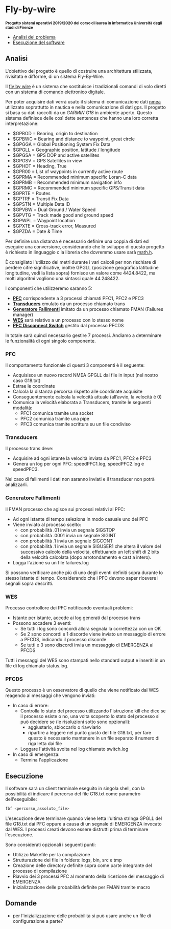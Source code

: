 # Fly-by-wire

<small> **Progetto sistemi operativi 2019/2020 del corso di laurea in informatica Università degli studi di Firenze** </small>

* [Analisi del problema](#analisi)
* [Esecuzione del software](#esecuzione)

## Analisi

L'obiettivo del progetto è quello di costruire una architettura stilizzata, rivisitata e difforme, di un sistema Fly-By-Wire.

Il [fly by wire](https://en.wikipedia.org/wiki/Fly-by-wire) è un sistema che sostituisce i tradizionali comandi di volo diretti con un sistema di comando elettronico digitale. 

Per poter acquisire dati verrà usato il sistema di comunicazione dati [nmea](http://aprs.gids.nl/nmea/) utilizzato soprattutto in nautica e nella comunicazione di dati gps. Il progetto si basa su dati raccolti da un *GARMIN G18* in ambiente aperto. Questo sistema definisce delle così dette sentences che hanno una loro corretta interpretazione:

-  $GPBOD = Bearing, origin to destination
-  $GPBWC = Bearing and distance to waypoint, great circle
-  $GPGGA = Global Positioning System Fix Data
-  $GPGLL = Geographic position, latitude / longitude
-  $GPGSA = GPS DOP and active satellites 
-  $GPGSV = GPS Satellites in view
-  $GPHDT = Heading, True
-  $GPR00 = List of waypoints in currently active route
-  $GPRMA = Recommended minimum specific Loran-C data
-  $GPRMB = Recommended minimum navigation info
-  $GPRMC = Recommended minimum specific GPS/Transit data
-  $GPRTE = Routes
-  $GPTRF = Transit Fix Data
-  $GPSTN = Multiple Data ID
-  $GPVBW = Dual Ground / Water Speed
-  $GPVTG = Track made good and ground speed
-  $GPWPL = Waypoint location
-  $GPXTE = Cross-track error, Measured
-  $GPZDA = Date & Time

Per definire una distanza è necessario definire una coppia di dati ed eseguire una conversione, considerando che lo sviluppo di questo progetto è richiesto in linguaggio c la libreria che dovremmo usare sarà [math.h](http://www.cplusplus.com/reference/cmath/).

È consigliato l'utilizzo dei metri durante i vari calcoli per non rischiare di perdere cifre significative, inoltre GPGLL (posizione geografica latitudine longitudine, vedi la lista sopra) fornisce un valore come 4424.8422, ma molti algoritmi vogliono una sintassi quale 44.248422. 

I componenti che utilizzeremo saranno 5:

- [**PFC**](#pfc) corrispondente a 3 processi chiamati PFC1, PFC2 e PFC3
- [**Transducers**](#transducers) emulato da un processo chiamato trans
- [**Generatore Fallimenti**](#generatore-fallimenti) imitato da un processo chiamato FMAN (Failures manager)
- [**WES**](#wes) sarà relativo a un processo con lo stesso nome
- [**PFC Disconnect Switch**](#PFCDS) gestito dal processo PFCDS

In totale sarà quindi necessario gestire 7 processi. Andiamo a determinare le funzionalità di ogni singolo componente.

### PFC

Il comportamento funzionale di questi 3 componenti è il seguente:

- Acquisisce un nuovo record NMEA GPGLL dal file in input (nel nostro caso G18.txt)
- Estrae le coordinate
- Calcola la distanza percorsa rispetto alle coordinate acquisite
- Conseguentemente calcola la velocità attuale (all’avvio, la velocità è 0)
- Comunica la velocità elaborata a Transducers, tramite le seguenti modalità:
    - PFC1 comunica tramite una socket
    - PFC2 comunica tramite una pipe
    - PFC3 comunica tramite scrittura su un file condiviso

### Transducers

Il processo trans deve:

- Acquisire ad ogni istante la velocità inviata da PFC1, PFC2 e PFC3
- Genera un log per ogni PFC: speedPFC1.log, speedPFC2.log  e speedPFC3.

Nel caso di fallimenti i dati non saranno inviati e il transducer non potrà analizzarli.

### Generatore Fallimenti

Il FMAN processo che agisce sui processi relativi al PFC:

- Ad ogni istante di tempo seleziona in modo casuale uno dei PFC
- Viene inviato al processo scelto:
    - con probabilità .01 invia un segnale SIGSTOP 
    - con probabilità .0001 invia un segnale SIGINT 
    - con probabilità .1 invia un segnale SIGCONT
    - con probabilità .1 invia un segnale SIGUSER1 che altera il valore del successivo calcolo della velocità, effettuando un left shift di 2 bits della velocità calcolata (dopo arrotondamento e cast a intero).
- Logga l'azione su un file failures.log

Si possono verificare anche più di uno degli eventi definiti sopra durante lo stesso istante di tempo. Considerando che i PFC devono saper ricevere i segnali sopra descritti.

### WES

Processo controllore dei PFC notificando eventuali problemi:

- Istante per istante, accede ai log generati dal processo trans
- Possono accadere 3 eventi:
    - Se tutti i log sono concordi allora segnala la correttezza con un OK
    - Se 2 sono concordi e 1 discorde viene inviato un messaggio di errore a PFCDS, indicando il processo discorde
    - Se tutti e 3 sono discordi invia un messaggio di EMERGENZA al PFCDS

Tutti i messaggi del WES sono stampati nello standard output e inseriti in un file di log chiamato status.log.

### PFCDS

Questo processo è un osservatore di quello che viene notificato dal WES reagendo ai messaggi che vengono inviati:

- In caso di errore:
    - Controlla lo stato del processo utilizzando l'istruzione kill che dice se il processo esiste o no, una volta scoperto lo stato del processo si può decidere se (le risoluzioni sotto sono opzionali): 
        - aggiustarlo, sbloccarlo o riavviarlo
        - ripartire a leggere nel punto giusto del file G18.txt, per fare questo è necessario mantenere in un file separato il numero di riga letta dai file
    - Loggare l'attività svolta nel log chiamato switch.log
- In caso di emergenza:
    - Termina l'applicazione

## Esecuzione

Il software sarà un client terminale eseguito in singola shell, con la possibilità di indicare il percorso del file G18.txt come parametro dell'eseguibile:

```Bash
fbf <percorso_assoluto_file>
```

L'esecuzione deve terminare quando viene letta l'ultima stringa GPGLL del file G18.txt dai PFC oppure a causa di un segnale di EMERGENZA invocato dal WES. I processi creati devono essere distrutti prima di terminare l'esecuzione.

Sono considerati opzionali i seguenti punti:

- Utilizzo Makefile per la compilazione
- Strutturazione dei file in folders: logs, bin, src e tmp
- Creazione delle directory definite sopra come parte integrante del processo di compilazione
- Riavvio dei 3 processi PFC al momento della ricezione del messaggio di EMERGENZA
- Inizializzazione delle probabilità definite per FMAN tramite macro

## Domande

- per l'inizializzazione delle probabilità si può usare anche un file di configurazione a parte?

